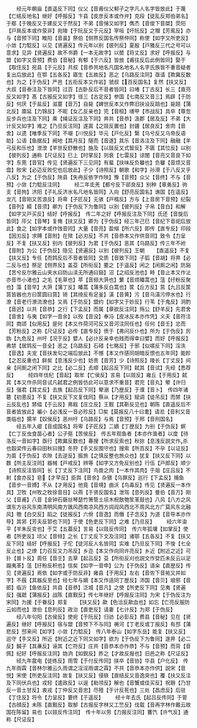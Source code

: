 <!-- { "loadSidebar": true } -->
　　经元年朝庙【直遥反下同】仪父【音甫仪父邾子之字凡人名字皆放此】于蔑【亡结反地名】继好【呼报反】卞县【皮彦反本或作弁】克段【徒乱反郑伯弟名】于鄢【于晚反又于建反又于然反】不弟【音悌又如字】儁杰【音俊下音桀】荧阳【戸扄反本或作荥非】宛陵【于阮反又于元反】宰咺【吁阮反】之赗【芳鳯反】亦与【音预下同】睢阳【音虽】祭伯【侧界反国名传祭仲同】称使【如字又所吏反】小敛【力騐反】以见【贤遍反】传元年以别【彼列反】夏殷【戸雅反三代之号可以意求】见异【贤遍反】故不书爵【一本无故字】以奬【将丈反】求好【呼报反】与盟【如字又音预】费伯【音秘】有郁【于六反】皆放【甫往反后此例皆同】娶于【取住反】宛县【于元反】共叔【音恭共地名凡国名地名人名字氏族皆不重音疑者复出后放此】在鄂【五各反】寤生【五故反】恶之【乌路反注同】亟请【欺冀反数也】为之【于伪反】严邑【五衔反本又作岩】虢叔【百反国名】复然【扶又反】大叔【音泰注及下皆同】过百【古卧反后不音者皆同】曰堵【丁古反】长三【直亮反又如字】髙【古报反又如字】径三【古定反】参国【七南反又音三】焉辟【于防反】何厌【于盐反】滋蔓【音万】自毙【婢世反本又作弊旧扶设反踣也】毙踣【蒲北反】廪延【力锦反】不昵【女乙反亲也】完【音桓】缮甲【市战反】具卒【尊忽反步兵也注及下同】乘【绳证反注及下同】奔共【音恭】汲郡【居及反】不弟【大计反又如字】难之【乃旦反注同】遂寘【之豉反置也】封疆【居良反】舍肉【音舍】以遗【唯季反下同】不啜【川悦反】华元【戸化反】繄【乌兮反又乌帝反语助】公语【鱼据反】阙地【其月反】隧而【音遂】其乐【音洛注及下同】融融【羊弓反和乐也】泄泄【羊世反舒散也】施及【以豉反又式智反】不匮【其位反】以别【彼列反】通称【尺证反】巳上【时掌反】则衰【七雷反】谅闇【音亮又音良下如字】东莞【音官】传见【贤遍反下三见同】有蜚【扶味反负蠜也】负蠜【音烦又音盘】败宋【必迈反败佗也后放此】子少【诗照反】朝歌【和字】孙滑【于八反又乎八反】为之【于伪反】陜县【失冉反依字作陜】豫【音预】众父【音终】不与【音预】小敛【力騐反注同】
　　经二年氐羌【都兮反下郤良反】别种【章勇反】驹支【音拘】济阳【子礼反济水名凡地名皆同】入向【舒亮反国名】谯国【在遥反】龙亢【音刚又苦浪反】将卑【子匠反】无骇【戸楷反】方与【上音房下音预】纪裂【音列】繻【音须】卿为【于伪反下为鲁同】以别【彼列反】子帛【音白】和解【如字又戸买反】结好【呼报反】　传二年之好【呼报反注及下同】氏还【音旋后皆同】庈父【音琴】复脩【扶又反】卿为【于伪反】经三年己巳【音纪下音祀后放此】食之【如字本或作蚀音同】大量【音亮】盈缩【所六反】即传【直专反】印段【因刃反】求赙【音附】在殡【必刃反】不共【音恭本又作供音同】致令【力呈反】不复【扶又反】别内【彼列反】为君【于伪反】恶其【乌路反】传三年不祔【音附】为公【于伪反】隐见【贤遍反】以别【彼列反】王朝
　　【直遥反】不复【扶又反】专任【而鸩反后不音者皆同】交质【音致下同】子狐【音胡】将畀【必二反与也】祭足【侧界反】盖芟【所衔反】要之【于遥反】闲之【闲厠之闲】防谿【苦兮反尔雅云山夹水曰防山渎无所通曰谿】沼【之绍反池也】畤【音止本又作沚亦音市小渚也】之毛【毛草也】苹【音频大蓱也】蘩【音烦皤蒿也】蕰【纡粉反聚也】藻【音早】大蓱【蒲丁反】皤蒿【蒲多反白蒿也】筐【丘方反】筥【九吕反筐筥皆器也方曰筐圆曰筥】锜【其绮反有足釜】潢【音黄】污【音乌潢污停水也】行潦【音老行潦流潦也】又焉【于防反】盟约【如字又于妙反】行苇【于鬼反】泂酌【音迥】以共【音恭】之行【下孟反】而属【章欲反注同】殇公【舒羊反】先君舍【音舍】与夷【如字一音余】以殁【音没】奉冯【皮冰反本亦作凭】义夫【音符注同】商颂【似用反】是何【本又作荷河可反又音河注同任也】任何【音壬】忿而【芳粉反】之称【尺证反】必传【直专反】偾于【弗问反仆也】所为【于伪反】厉妫【九危反】州吁【况于反】嬖人【必计反亲幸也贱而得幸曰嬖】而好【呼报反】弗禁【居鸩反一音全】恶之【乌路反】石碏【七略反】于邪【似嗟反下同】淫泆【音逸】夫宠【音扶发句之端后放此】不憾【本又作感同胡暗反恨也五年同】能眕【之忍反重也】鲜矣【息浅反少也】妨贵【音芳】少【诗照反】陵长【丁丈反】间亲【间厠之闲下同】之比【必二反】去顺【起吕反下同】弑其【音试】先经【悉荐反】
　　经四年伐杞【音起】取牟【亡侯反】言易【以豉反】雍丘【于用反】弑其【本又作杀同音试凡弑君之例皆仿此可以意求不重音】君完【音丸】翚【许归反】强君【其丈反】去族【起吕反下同】翚溺【乃歴反】于濮【音卜】　传四年诸簒【初患反】不复【扶又反下文复伐同】蔡从【才用反】赋调【徒吊反】而棼【扶云反乱也】棼緼【于云反】弗戢【庄立反】王觐【其靳反见也】朝陈【直遥反后不音者皆放此】褊小【必浅反一音必殄反】□矣【莫报反八十曰耄】请涖【音利又音类临也】獳羊【奴侯反】恶州吁【乌路反】与焉【音预】于邢【音刑国名】
　　经五年入郕【音成国名】将卑【子匠反】二嫡【丁歴反】为别【于伪反】螟【亡丁反虫食苗心者】公子彄【苦侯反】　传五年观鱼者【本亦作渔者】以度【待洛反一音如字】亟行【欺冀反数也】春搜【所求反索也】秋狝【息浅反説文作杀也縠梁传云春曰田秋曰搜】冬狩【手又反围守也】搜索【所百反】不孕【以证反】为苗【于伪反】农隙【去逆反】振旅【之慎反整也旅众也】犹复【扶又反下同】以数【所主反注同】器械【戸戒反】辨等【如字又方免反别也】行伍【戸郎反】顺少【诗照反注皆同】长【丁丈反下注同】鸟兽之肉【一本作其肉】于爼【庄吕反】不射【食亦反】皂【才早反】臣舆【音余】杂猥【乌罪反】巡行【下孟反】捕鱼【音步一音搏】不从【才用反】他竟【音境】曲沃【鸟毒反】传见【贤遍反一本作具】卫牧【州牧之牧徐音目】以燕【于贤反国名】泄驾【息列反】曼伯【音万】刚父【音甫】八音【金钟石磬丝琴瑟竹箫管土埙木柷敔匏笙革鼓也】八风【八方之风谓东方谷风东南清明风南方颽风西南凉风西方闾阎风西北不周风北方广莫风东北融风】匏【白交反】蹈之【徒报反】六佾【音逸】而僭【子念反】为道【音导本亦作导】其郛【芳夫反郭也下同】于使【色吏反下同】之难【乃旦反】
　　经六年渝平【羊朱反变也】于艾【五葢反】言易【以豉反传同】　传六年狐壤【如掌反】使者【所吏反】顷父【音倾】之长【丁丈反下文及注同】诸鄂【五各反】不复【扶又反下同】结好【呼报反】子佗【徒河反人名皆同】实难【乃旦反下同】不悛【七全反止也】之燎【力召反又力吊反】乡迩【本又作向同许亮反】乡近【附近之近】可扑【普卜反】周任【音壬】去草【起吕反】芟【所衔反刈也説文作癹匹未反云以足蹋夷革】蕰【纡粉反积也】信矣【如字一音申】公为【于伪反】请籴【直歴反】传见【贤遍反】焉依【如字或于防反非】雍县【于用反】左右【音佐下音祐又并如字】不蔇【其器反至也】经七年与嫡【本又作适同丁歴反】沛国【音贝】琅邪【音郎】临沂【鱼依反】共县【音恭】泛城【音凡】之使【所吏反下同】见夷【贤遍反】强虣【蒲报反】战陈【直觐反】传七年继好【呼报反注同】为宋【于伪反注为宋同】为援【于眷反】郑复
　　【扶又反】歃【色洽反歃血也】如忘【亡亮反服防云如而也】泄伯【息列反】政治【直吏反】请妻【七计反】为郑【于伪反】
　　经八年句阳【古侯反】使宛【于阮反】归祊【必彭反】费县【音秘】见在【贤遍反】继好【呼报反】宿与盟【音预下不与同】祷河【丁老反或丁报反】有邳【蒲悲反】邳来间【如字】小敛【力騐反】　传八年泰山【如字东岳】能复【扶又反】巡守【手又反】所近【附近之近下同又如字】欲为【于伪反下为鲁同】遂畀【必二反】鍼子【其亷反】诬其【亡符反】庄共【音恭本亦作恭】不与【音预】而背【音佩】纪好【呼报反注同】妫汭【如鋭反】胙之【才故反报也】旧邑之称【尺证反】
　　经九年震电【徒练反】雨雪【于付反传同】挟卒【音协】华县【户化反】　传九年雨霖【音林尔雅云久雨谓之淫淫雨谓之霖】不共【音恭本亦作供】説宋【音悦】宋使【所吏反注同】故复【扶又反】侵轶【直结反又音逸突也】覆【扶又反注及下同伏兵也】戎轻【遣政反】以逞【勑领反】解也【音蟹或佳买反】祝耼【乃甘反一音土甘反】衷戎【丁仲反又音忠】尽殪【于计反死也】三处【昌虑反】后驻【丁住反】将令【力呈反】要终【于遥反】
　　经十年去氏【起吕反传同】于菅【古顔反】未陈【直觐反】取郜【古报反字林又工竺反】伐载【音再字林作戴云故国在陈留】易也【以豉反传注同】　传十年以劳【力报反注同】饔饩【许气反】通称【尺证反】
